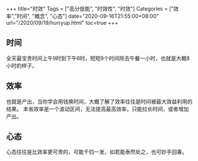 +++
title="时效"
Tags = ["高分低能", "时效性", "时效"]
Categories = ["效率","时间", "概念", "心态"]
date="2020-09-16T21:55:00+08:00"
url="/2020/09/19/hurryup.html"
toc=true
+++
 
## 时间
全天最宝贵时间上午9时到下午6时，短短9个时间除去午餐一小时，也就是大概8小时的样子。  
## 效率
也就是产出，当你学会用钱换时间，大概了解了效率往往是时间被最大效益利用的结果。
本省效率是一个波动区间，无法提高最高效率，只能拉长时间，或者增加产出。
## 心态
心态往往是比效率更可贵的，可能千钧一发，如若能泰然处之，也可妙手回春。
     
     